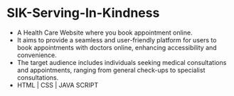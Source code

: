 # SIK-Serving-In-Kindness
- A Health Care Website where you book appointment online.
- It aims to provide a seamless and user-friendly platform for users to book appointments with doctors online, enhancing accessibility and convenience.
- The target audience includes individuals seeking medical consultations and appointments, ranging from general check-ups to specialist consultations.
- HTML | CSS | JAVA SCRIPT
